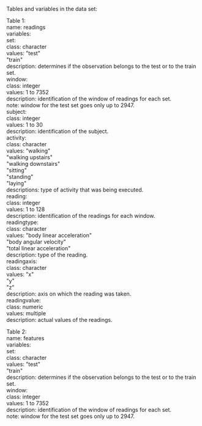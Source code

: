 Tables and variables in the data set:  

Table 1:  
    name: readings  
    variables:  
        set:  
            class: character  
            values: "test"  
                    "train"  
            description: determines if the observation belongs to the test or to the train set.  
        window:  
            class: integer  
            values: 1 to 7352  
            description: identification of the window of readings for each set.  
            note: window for the test set goes only up to 2947.  
        subject:  
            class: integer  
            values: 1 to 30  
            description: identification of the subject.  
        activity:  
            class: character  
            values: "walking"  
                    "walking upstairs"  
                    "walking downstairs"  
                    "sitting"  
                    "standing"  
                    "laying"  
            descriptions: type of activity that was being executed.  
        reading:  
            class: integer  
            values: 1 to 128  
            description: identification of the readings for each window.  
        readingtype:  
            class: character  
            values: "body linear acceleration"  
                    "body angular velocity"  
                    "total linear acceleration"  
            description: type of the reading.  
        readingaxis:  
            class: character  
            values: "x"  
                    "y"  
                    "z"  
            description: axis on which the reading was taken.  
        readingvalue:  
            class: numeric  
            values: multiple  
            description: actual values of the readings.  
            
Table 2:  
    name: features  
    variables:  
        set:  
            class: character  
            values: "test"  
                    "train"  
            description: determines if the observation belongs to the test or to the train set.  
        window:  
            class: integer  
            values: 1 to 7352  
            description: identification of the window of readings for each set.  
            note: window for the test set goes only up to 2947.  